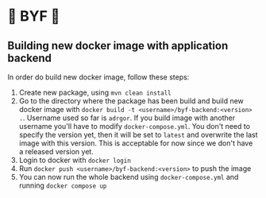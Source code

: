 # 🥊 BYF 🥊

## Building new docker image with application backend
In order do build new docker image, follow these steps:
1. Create new package, using `mvn clean install`
2. Go to the directory where the package has been build and build new docker image with `docker build -t <username>/byf-backend:<version> .`. Username used so far is `adrgor`. If you build image with another username you'll have to modify `docker-compose.yml`. You don't need to specify the version yet, then it will be set to `latest` and overwrite the last image with this version. This is acceptable for now since we don't have a released version yet.
3. Login to docker with `docker login`
4. Run `docker push <username>/byf-backend:<version>` to push the image
5. You can now run the whole backend using `docker-compose.yml` and running `docker compose up`